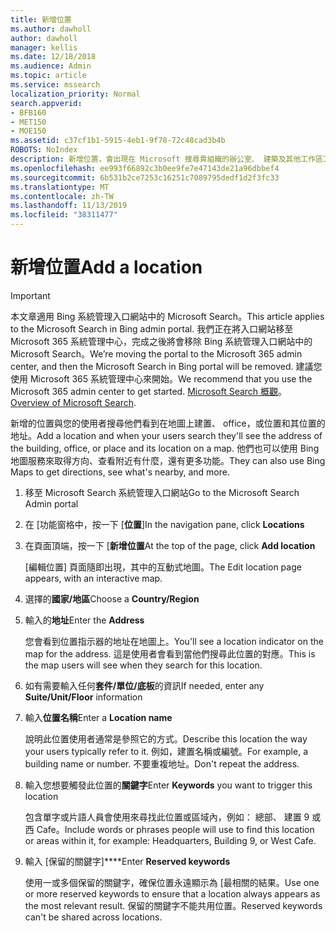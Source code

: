```yaml
---
title: 新增位置
ms.author: dawholl
author: dawholl
manager: kellis
ms.date: 12/18/2018
ms.audience: Admin
ms.topic: article
ms.service: mssearch
localization_priority: Normal
search.appverid:
- BFB160
- MET150
- MOE150
ms.assetid: c37cf1b1-5915-4eb1-9f78-72c48cad3b4b
ROBOTS: NoIndex
description: 新增位置，會出現在 Microsoft 搜尋貴組織的辦公室、 建築及其他工作區工作結果
ms.openlocfilehash: ee993f66892c3b0ee9fe7e47143de21a96dbbef4
ms.sourcegitcommit: 6b531b2ce7253c16251c7089795dedf1d2f3fc33
ms.translationtype: MT
ms.contentlocale: zh-TW
ms.lasthandoff: 11/13/2019
ms.locfileid: "38311477"
---
```

# <a name="add-a-location"></a><span data-ttu-id="d4625-103">新增位置</span><span class="sxs-lookup"><span data-stu-id="d4625-103">Add a location</span></span>

> [!IMPORTANT]
> <span data-ttu-id="d4625-104">本文章適用 Bing 系統管理入口網站中的 Microsoft Search。</span><span class="sxs-lookup"><span data-stu-id="d4625-104">This article applies to the Microsoft Search in Bing admin portal.</span></span> <span data-ttu-id="d4625-105">我們正在將入口網站移至 Microsoft 365 系統管理中心，完成之後將會移除 Bing 系統管理入口網站中的 Microsoft Search。</span><span class="sxs-lookup"><span data-stu-id="d4625-105">We’re moving the portal to the Microsoft 365 admin center, and then the Microsoft Search in Bing portal will be removed.</span></span> <span data-ttu-id="d4625-106">建議您使用 Microsoft 365 系統管理中心來開始。</span><span class="sxs-lookup"><span data-stu-id="d4625-106">We recommend that you use the Microsoft 365 admin center to get started.</span></span> <span data-ttu-id="d4625-107">[Microsoft Search 概觀](overview-microsoft-search.md)。</span><span class="sxs-lookup"><span data-stu-id="d4625-107">[Overview of Microsoft Search](overview-microsoft-search.md).</span></span>
    
<span data-ttu-id="d4625-108">新增的位置與您的使用者搜尋他們看到在地圖上建置、 office，或位置和其位置的地址。</span><span class="sxs-lookup"><span data-stu-id="d4625-108">Add a location and when your users search they'll see the address of the building, office, or place and its location on a map.</span></span> <span data-ttu-id="d4625-109">他們也可以使用 Bing 地圖服務來取得方向、查看附近有什麼，還有更多功能。</span><span class="sxs-lookup"><span data-stu-id="d4625-109">They can also use Bing Maps to get directions, see what's nearby, and more.</span></span>
  
1. <span data-ttu-id="d4625-110">移至 Microsoft Search 系統管理入口網站</span><span class="sxs-lookup"><span data-stu-id="d4625-110">Go to the Microsoft Search Admin portal</span></span>
    
2. <span data-ttu-id="d4625-111">在 [功能窗格中，按一下 [**位置**]</span><span class="sxs-lookup"><span data-stu-id="d4625-111">In the navigation pane, click **Locations**</span></span>
    
3. <span data-ttu-id="d4625-112">在頁面頂端，按一下 [**新增位置**</span><span class="sxs-lookup"><span data-stu-id="d4625-112">At the top of the page, click **Add location**</span></span>
    
    <span data-ttu-id="d4625-113">[編輯位置] 頁面隨即出現，其中的互動式地圖。</span><span class="sxs-lookup"><span data-stu-id="d4625-113">The Edit location page appears, with an interactive map.</span></span>
    
4. <span data-ttu-id="d4625-114">選擇的**國家/地區**</span><span class="sxs-lookup"><span data-stu-id="d4625-114">Choose a **Country/Region**</span></span>
    
5. <span data-ttu-id="d4625-115">輸入的**地址**</span><span class="sxs-lookup"><span data-stu-id="d4625-115">Enter the **Address**</span></span>
    
    <span data-ttu-id="d4625-116">您會看到位置指示器的地址在地圖上。</span><span class="sxs-lookup"><span data-stu-id="d4625-116">You'll see a location indicator on the map for the address.</span></span> <span data-ttu-id="d4625-117">這是使用者會看到當他們搜尋此位置的對應。</span><span class="sxs-lookup"><span data-stu-id="d4625-117">This is the map users will see when they search for this location.</span></span>
    
6. <span data-ttu-id="d4625-118">如有需要輸入任何**套件/單位/底板**的資訊</span><span class="sxs-lookup"><span data-stu-id="d4625-118">If needed, enter any **Suite/Unit/Floor** information</span></span> 
    
7. <span data-ttu-id="d4625-119">輸入**位置名稱**</span><span class="sxs-lookup"><span data-stu-id="d4625-119">Enter a **Location name**</span></span>
    
    <span data-ttu-id="d4625-120">說明此位置使用者通常是參照它的方式。</span><span class="sxs-lookup"><span data-stu-id="d4625-120">Describe this location the way your users typically refer to it.</span></span> <span data-ttu-id="d4625-121">例如，建置名稱或編號。</span><span class="sxs-lookup"><span data-stu-id="d4625-121">For example, a building name or number.</span></span> <span data-ttu-id="d4625-122">不要重複地址。</span><span class="sxs-lookup"><span data-stu-id="d4625-122">Don't repeat the address.</span></span>
    
8. <span data-ttu-id="d4625-123">輸入您想要觸發此位置的**關鍵字**</span><span class="sxs-lookup"><span data-stu-id="d4625-123">Enter **Keywords** you want to trigger this location</span></span> 
    
    <span data-ttu-id="d4625-124">包含單字或片語人員會使用來尋找此位置或區域內，例如： 總部、 建置 9 或西 Cafe。</span><span class="sxs-lookup"><span data-stu-id="d4625-124">Include words or phrases people will use to find this location or areas within it, for example: Headquarters, Building 9, or West Cafe.</span></span>
    
9. <span data-ttu-id="d4625-125">輸入 [保留的關鍵字]\*\*\*\*</span><span class="sxs-lookup"><span data-stu-id="d4625-125">Enter **Reserved keywords**</span></span>
    
    <span data-ttu-id="d4625-126">使用一或多個保留的關鍵字，確保位置永遠顯示為 [最相關的結果。</span><span class="sxs-lookup"><span data-stu-id="d4625-126">Use one or more reserved keywords to ensure that a location always appears as the most relevant result.</span></span> <span data-ttu-id="d4625-127">保留的關鍵字不能共用位置。</span><span class="sxs-lookup"><span data-stu-id="d4625-127">Reserved keywords can't be shared across locations.</span></span>

  

